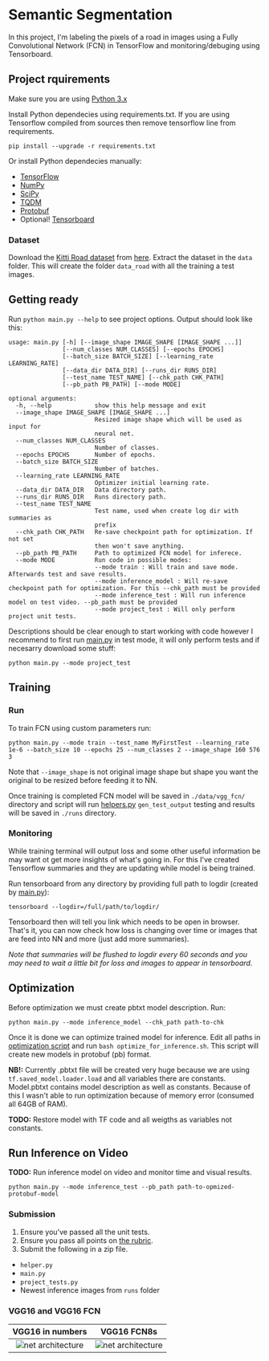 # Semantic Segmentation

In this project, I'm labeling the pixels of a road in images using a Fully Convolutional Network (FCN) in TensorFlow and monitoring/debuging using Tensorboard.

## Project rquirements

Make sure you are using [Python 3.x](https://www.python.org/)

Install Python dependecies using requirements.txt. If you are using Tensorflow compiled from sources then remove tensorflow line from requirements.

```pip install --upgrade -r requirements.txt```

Or install Python dependecies manually:

 - [TensorFlow](https://www.tensorflow.org/)
 - [NumPy](http://www.numpy.org/)
 - [SciPy](https://www.scipy.org/)
 - [TQDM](https://pypi.python.org/pypi/tqdm)
 - [Protobuf](https://github.com/google/protobuf/tree/master/python)
 - Optional! [Tensorboard](https://www.tensorflow.org/get_started/summaries_and_tensorboard)

### Dataset

Download the [Kitti Road dataset](http://www.cvlibs.net/datasets/kitti/eval_road.php) from [here](http://www.cvlibs.net/download.php?file=data_road.zip).  Extract the dataset in the `data` folder.  This will create the folder `data_road` with all the training a test images.

## Getting ready

Run `python main.py --help` to see project options. Output should look like this:

```
usage: main.py [-h] [--image_shape IMAGE_SHAPE [IMAGE_SHAPE ...]]
               [--num_classes NUM_CLASSES] [--epochs EPOCHS]
               [--batch_size BATCH_SIZE] [--learning_rate LEARNING_RATE]
               [--data_dir DATA_DIR] [--runs_dir RUNS_DIR]
               [--test_name TEST_NAME] [--chk_path CHK_PATH]
               [--pb_path PB_PATH] [--mode MODE]

optional arguments:
  -h, --help            show this help message and exit
  --image_shape IMAGE_SHAPE [IMAGE_SHAPE ...]
                        Resized image shape which will be used as input for
                        neural net.
  --num_classes NUM_CLASSES
                        Number of classes.
  --epochs EPOCHS       Number of epochs.
  --batch_size BATCH_SIZE
                        Number of batches.
  --learning_rate LEARNING_RATE
                        Optimizer initial learning rate.
  --data_dir DATA_DIR   Data directory path.
  --runs_dir RUNS_DIR   Runs directory path.
  --test_name TEST_NAME
                        Test name, used when create log dir with summaries as
                        prefix
  --chk_path CHK_PATH   Re-save checkpoint path for optimization. If not set
                        then won't save anything.
  --pb_path PB_PATH     Path to optimized FCN model for inferece.
  --mode MODE           Run code in possible modes:
                        --mode train : Will train and save mode. Afterwards test and save results.
                        --mode inference_model : Will re-save checkpoint path for optimization. For this --chk_path must be provided
                        --mode inference_test : Will run inference model on test video. --pb_path must be provided
                        --mode project_test : Will only perform project unit tests.
```

Descriptions should be clear enough to start working with code however I recommend to first run [main.py](main.py) in test mode, it will only perform tests and if necesarry download some stuff:

```
python main.py --mode project_test
```

## Training

### Run

To train FCN using custom parameters run:

```
python main.py --mode train --test_name MyFirstTest --learning_rate 1e-6 --batch_size 10 --epochs 25 --num_classes 2 --image_shape 160 576 3
```

Note that `--image_shape` is not original image shape but shape you want the original to be resized before feeding it to NN.

Once training is completed FCN model will be saved in `./data/vgg_fcn/` directory and script will run [helpers.py](helpers.py) `gen_test_output` testing and results will be saved in `./runs` directory.

### Monitoring

While training terminal will output loss and some other useful information be may want ot get more insights of what's going in. For this I've created Tensorflow summaries and they are updating while model is being trained.

Run tensorboard from any directory by providing full path to logdir (created by [main.py](main.py)):

```
tensorboard --logdir=/full/path/to/logdir/
```

Tensorboard then will tell you link which needs to be open in browser. That's it, you can now check how loss is changing over time or images that are feed into NN and more (just add more summaries).

_Note that summaries will be flushed to logdir every 60 seconds and you may need to wait a little bit for loss and images to appear in tensorboard._ 

## Optimization

Before optimization we must create pbtxt model description. Run:

```
python main.py --mode inference_model --chk_path path-to-chk
```

Once it is done we can optimize trained model for inference. Edit all paths in [optimization script](optimize_for_inference.sh) and run `bash optimize_for_inference.sh`. This script will create new models in protobuf (pb) format.

__NB!:__ Currently .pbtxt file will be created very huge because we are using `tf.saved_model.loader.load` and all variables there are constants. Model.pbtxt contains model description as well as constants. Because of this I wasn't able to run optimization because of memory error (consumed all 64GB of RAM).

__TODO:__ Restore model with TF code and all weigths as variables not constants.

## Run Inference on Video

__TODO:__ Run inference model on video and monitor time and visual results.

```
python main.py --mode inference_test --pb_path path-to-opmized-protobuf-model
```

### Submission
1. Ensure you've passed all the unit tests.
2. Ensure you pass all points on [the rubric](https://review.udacity.com/#!/rubrics/989/view).
3. Submit the following in a zip file.
 - `helper.py`
 - `main.py`
 - `project_tests.py`
 - Newest inference images from `runs` folder

### VGG16 and VGG16 FCN

VGG16 in numbers           |  VGG16 FCN8s
:-------------------------:|:-------------------------:
![net architecture](images/vgg16_in_numbers.png)  |  ![net architecture](images/vgg16_fcn_architecture.png)